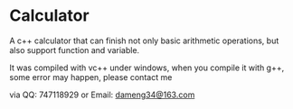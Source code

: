 Calculator
==========

A c++ calculator that can finish not only basic arithmetic operations, but also support function and variable.

It was compiled with vc++ under windows, when you compile it with g++, some error may happen, please contact me

via QQ: 747118929 or Email: dameng34@163.com
